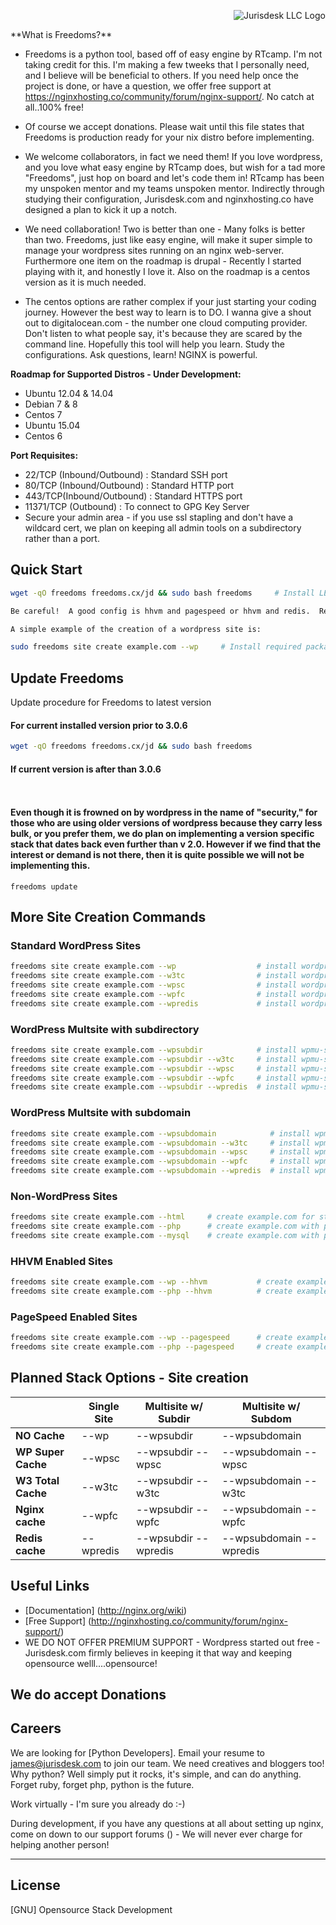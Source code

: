 <p><div><img src="https://jurisdesk.com/wp-content/uploads/2015/07/j25k1-temp.png" alt="Jurisdesk LLC Logo" align="right"/></div><br><p>
**What is Freedoms?**

- Freedoms is a python tool, based off of easy engine by RTcamp.  I'm not taking credit for this.  I'm making a few tweeks that I personally need, and I believe will be beneficial to others. If you need help once the project is done, or have a question, we offer free support at https://nginxhosting.co/community/forum/nginx-support/.  No catch at all..100% free!
- Of course we accept donations.  Please wait until this file states that Freedoms is production ready for your nix distro before implementing. </p></li>

- We welcome collaborators, in fact we need them!  If you love wordpress, and you love what easy engine by RTcamp does, but wish for a tad more "Freedoms", just hop on board and let's code them in! RTcamp has been my unspoken mentor and my teams unspoken mentor. Indirectly through studying their configuration, Jurisdesk.com and nginxhosting.co have designed a plan to kick it up a notch.  

- We need collaboration! Two is better than one - Many folks is better than two.  Freedoms, just like easy engine, will make it super simple to manage your wordpress sites running on an nginx web-server. Furthermore one item on the roadmap is drupal - Recently I started playing with it, and honestly I love it.  Also on the roadmap is a centos version as it is much needed. </p></li>

- The centos options are rather complex if your just starting your coding journey. However the best way to learn is to DO.  I wanna give a shout out to digitalocean.com - the number one cloud computing provider.  Don't listen to what people say, it's because they are scared by the command line.  Hopefully this tool will help you learn.  Study the configurations.  Ask questions, learn!  NGINX is powerful. </p> </div>

**Roadmap for Supported Distros - Under Development:**

- Ubuntu 12.04 & 14.04
- Debian 7 & 8
- Centos 7
- Ubuntu 15.04
- Centos 6

**Port Requisites:**
- 22/TCP (Inbound/Outbound) : Standard SSH port
- 80/TCP (Inbound/Outbound) : Standard HTTP port
- 443/TCP(Inbound/Outbound) : Standard HTTPS port
- 11371/TCP (Outbound)      : To connect to GPG Key Server
- Secure your admin area - if you use ssl stapling and don't have a wildcard cert, we plan on keeping all admin tools on a subdirectory rather than a port. 

## Quick Start

```bash
wget -qO freedoms freedoms.cx/jd && sudo bash freedoms     # Install LEMP Stack - with a boatload of additional options.  Configure your static html site or wordpress.  Freedoms makes it simple to create virtual hosts, and configures nginx and the options you choose.  Pagespeed, HHVM, Redis, and/or fcgi, scgi, and uwsgi. 

Be careful!  A good config is hhvm and pagespeed or hhvm and redis.  Redis is wonderful if you want to scale out and make your site highly available as it is based off key value pairs and caches objects - think about the possibilities!  Redis and NGINX plus servers worldwide with Redis and NGINX. 

A simple example of the creation of a wordpress site is:

sudo freedoms site create example.com --wp     # Install required packages & setup WordPress on example.com
```

## Update Freedoms


Update procedure for Freedoms to latest version

#### For current installed version prior to 3.0.6
```bash
wget -qO freedoms freedoms.cx/jd && sudo bash freedoms

```
#### If current version is after than 3.0.6
```


```
#### Even though it is frowned on by wordpress in the name of "security," for those who are using older versions of wordpress because they carry less bulk, or you prefer them, we do plan on implementing a version specific stack that dates back even further than v 2.0.  However if we find that the interest or demand is not there, then it is quite possible we will not be implementing this.  
```
freedoms update

```

## More Site Creation Commands

### Standard WordPress Sites

```bash
freedoms site create example.com --wp                  # install wordpress without any page caching
freedoms site create example.com --w3tc                # install wordpress with w3-total-cache plugin
freedoms site create example.com --wpsc                # install wordpress with wp-super-cache plugin
freedoms site create example.com --wpfc                # install wordpress + nginx fastcgi_cache
freedoms site create example.com --wpredis             # install wordpress + nginx redis_cache
```

### WordPress Multsite with subdirectory

```bash
freedoms site create example.com --wpsubdir            # install wpmu-subdirectory without any page caching
freedoms site create example.com --wpsubdir --w3tc     # install wpmu-subdirectory with w3-total-cache plugin
freedoms site create example.com --wpsubdir --wpsc     # install wpmu-subdirectory with wp-super-cache plugin
freedoms site create example.com --wpsubdir --wpfc     # install wpmu-subdirectory + nginx fastcgi_cache
freedoms site create example.com --wpsubdir --wpredis  # install wpmu-subdirectory + nginx redis_cache
```

### WordPress Multsite with subdomain

```bash
freedoms site create example.com --wpsubdomain            # install wpmu-subdomain without any page caching
freedoms site create example.com --wpsubdomain --w3tc     # install wpmu-subdomain with w3-total-cache plugin
freedoms site create example.com --wpsubdomain --wpsc     # install wpmu-subdomain with wp-super-cache plugin
freedoms site create example.com --wpsubdomain --wpfc     # install wpmu-subdomain + nginx fastcgi_cache
freedoms site create example.com --wpsubdomain --wpredis  # install wpmu-subdomain + nginx redis_cache
```

### Non-WordPress Sites
```bash
freedoms site create example.com --html     # create example.com for static/html sites
freedoms site create example.com --php      # create example.com with php support
freedoms site create example.com --mysql    # create example.com with php & mysql support
```

### HHVM Enabled Sites
```bash
freedoms site create example.com --wp --hhvm           # create example.com WordPress site with HHVM support
freedoms site create example.com --php --hhvm          # create example.com php site with HHVM support
```

### PageSpeed Enabled Sites
```bash
freedoms site create example.com --wp --pagespeed      # create example.com WordPress site with PageSpeed support
freedoms site create example.com --php --pagespeed     # create example.com php site with PageSpeed support
```

## Planned Stack Options - Site creation


|                    |  Single Site  | 	Multisite w/ Subdir  |	Multisite w/ Subdom     |
|--------------------|---------------|-----------------------|--------------------------|
| **NO Cache**       |  --wp         |	--wpsubdir           |	--wpsubdomain           |
| **WP Super Cache** |	--wpsc       |	--wpsubdir --wpsc    |  --wpsubdomain --wpsc    |
| **W3 Total Cache** |  --w3tc       |	--wpsubdir --w3tc    |  --wpsubdomain --w3tc    |
| **Nginx cache**    |  --wpfc       |  --wpsubdir --wpfc    |  --wpsubdomain --wpfc    |
| **Redis cache**    |  --wpredis    |  --wpsubdir --wpredis |  --wpsubdomain --wpredis |

## Useful Links
- [Documentation] (http://nginx.org/wiki)
- [Free Support] (http://nginxhosting.co/community/forum/nginx-support/)
- WE DO NOT OFFER PREMIUM SUPPORT - Wordpress started out free - Jurisdesk.com firmly believes in keeping it that way and keeping opensource welll....opensource!  


## We do accept Donations


## Careers

We are looking for [Python Developers]. Email your resume to james@jurisdesk.com to join our team. We need creatives and bloggers too!  Why python?  Well simply put it rocks, it's simple, and can do anything.  Forget ruby, forget php, python is the future. 

Work virtually - I'm sure you already do :-) 

During development, if you have any questions at all about setting up nginx, come on down to our support forums () - We will never ever charge for helping another person!

---

## License
[GNU] Opensource Stack Development
